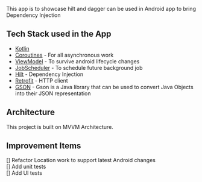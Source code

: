 This app is to showcase hilt and dagger can be used in Android app to bring Dependency Injection


## Tech Stack used in the App

- [Kotlin](https://kotlinlang.org/)
- [Coroutines](https://kotlinlang.org/docs/reference/coroutines-overview.html) - For all asynchronous work
- [ViewModel](https://developer.android.com/topic/libraries/architecture/viewmodel) - To survive android lifecycle changes
- [JobScheduler](https://developer.android.com/reference/android/app/job/JobScheduler) - To schedule future background job
- [Hilt](https://dagger.dev/hilt/) - Dependency Injection
- [Retrofit](https://square.github.io/retrofit/) - HTTP client
- [GSON](https://github.com/google/gson) - Gson is a Java library that can be used to convert Java Objects into their JSON representation

## Architecture

This project is built on MVVM Architecture.

## Improvement Items
[] Refactor Location work to support latest Android changes<br />
[] Add unit tests <br />
[] Add UI tests<br />

